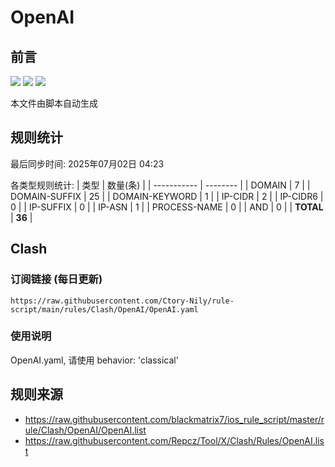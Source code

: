 # OpenAI

## 前言
![](https://img.shields.io/badge/%E4%B8%8B%E8%BD%BD%E8%A7%84%E5%88%99-%E5%90%88%E5%B9%B6%E8%A7%84%E5%88%99-blue) ![](https://img.shields.io/badge/%E7%BB%9F%E8%AE%A1%E6%95%B0%E9%87%8F-green) ![](https://img.shields.io/badge/%E7%94%9F%E6%88%90%E8%AE%A2%E9%98%85-8A2BE2)

本文件由脚本自动生成

## 规则统计
最后同步时间: 2025年07月02日 04:23

各类型规则统计:
| 类型        | 数量(条) |
| ----------- | -------- |
| DOMAIN       | 7        | 
| DOMAIN-SUFFIX | 25       | 
| DOMAIN-KEYWORD | 1        | 
| IP-CIDR      | 2        | 
| IP-CIDR6     | 0        | 
| IP-SUFFIX    | 0        | 
| IP-ASN       | 1        | 
| PROCESS-NAME | 0        | 
| AND          | 0        | 
| **TOTAL** | **36** | 
## Clash

### 订阅链接 (每日更新)
```
https://raw.githubusercontent.com/Ctory-Nily/rule-script/main/rules/Clash/OpenAI/OpenAI.yaml
```

### 使用说明
OpenAI.yaml, 请使用 behavior: 'classical'

## 规则来源
- https://raw.githubusercontent.com/blackmatrix7/ios_rule_script/master/rule/Clash/OpenAI/OpenAI.list 
- https://raw.githubusercontent.com/Repcz/Tool/X/Clash/Rules/OpenAI.list 
